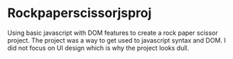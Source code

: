 # Rockpaperscissorjsproj
Using basic javascript with DOM features to create a rock paper scissor project. The project was a way to get used to javascript syntax and DOM. I did not focus on UI design which is why the project looks dull. 
